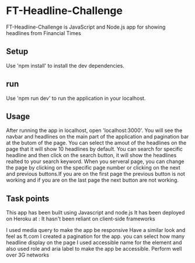# FT-Headline-Challenge

FT-Headline-Challenge is JavaScript and Node.js app for showing headlines from Financial Times

## Setup

Use 'npm install' to install the dev dependencies.

## run

Use 'npm run dev' to run the application in your localhost.

## Usage

After running the app in localhost, open 'localhost:3000'. You will see the navbar and headlines on the main part of the application and pagination bar at the butom of the page.
You can select the amout of the headlines on the page that it will show 10 headlines by default.
You can search for specific headline and then click on the search button, it will show the headlines realted to your search keyword.
When you serveral page, you can change the page by clicking on the specific page number or clicking on the next and previous buttons.If you are on the first page the previous button is not working and if you are on the last page the next button are not working.

##  Task points

This app has been built using Javascript and node.js
It has been deployed on Heroku at :
It hasn't been reliant on client-side frameworks

I used media query to make the app be responsive
Have a similar look and feel as ft.com
I created a pagination for the app. you can select how many headline display on the page
I used accessible name for the element and also used role and aria label to make the app be accessible.
Perform well over 3G networks